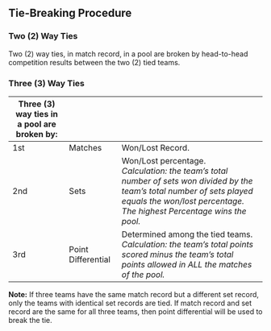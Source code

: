 ## Tie-Breaking Procedure 
### **Two (2) Way Ties**
Two (2) way ties, in match record, in a pool are broken by head-to-head competition results between the two (2) tied teams. 

### **Three (3) Way Ties**
|Three (3) way ties in a pool are broken by: |||
|---|---|---|
| 1st | Matches | Won/Lost Record. |
| 2nd | Sets | Won/Lost percentage.<br> *Calculation: the team’s total number of sets won divided by the team’s total number of sets played equals the won/lost percentage. The highest Percentage wins the pool.* |
| 3rd | Point Differential | Determined among the tied teams.<br> *Calculation: the team’s total points scored minus the team’s total points allowed in ALL the matches of the pool.* |

**Note:** If three teams have the same match record but a different set record, only the teams with identical set records are tied. If match record and set record are the same for all three teams, then point differential will be used to break the tie. 

